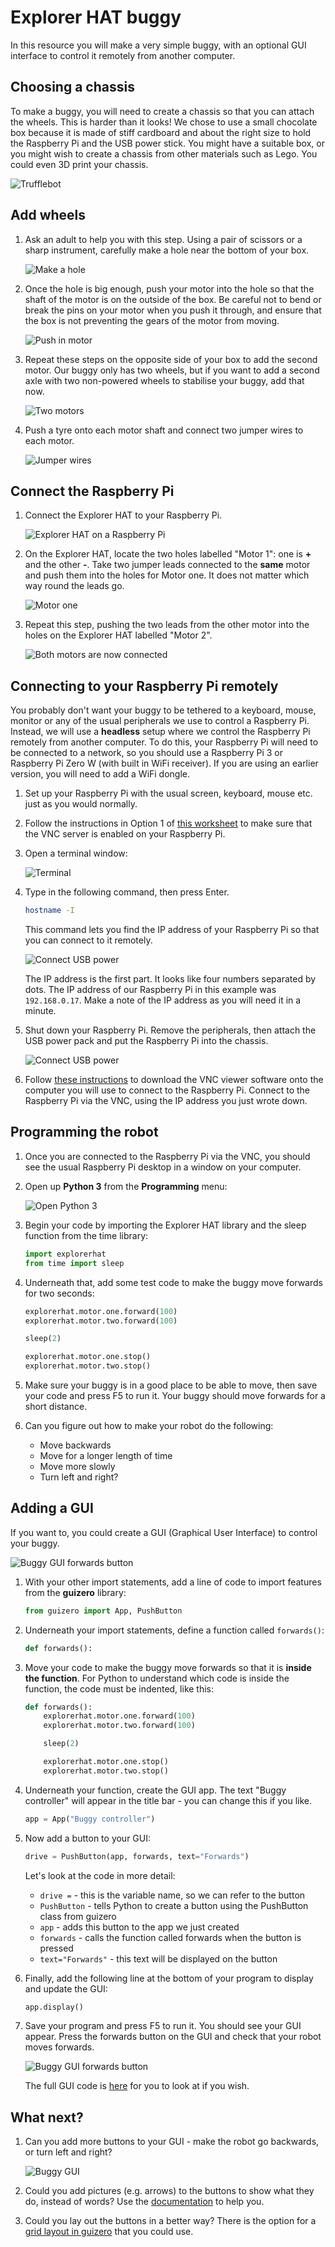 # Explorer HAT buggy

In this resource you will make a very simple buggy, with an optional GUI interface to control it remotely from another computer.

## Choosing a chassis

To make a buggy, you will need to create a chassis so that you can attach the wheels. This is harder than it looks! We chose to use a small chocolate box because it is made of stiff cardboard and about the right size to hold the Raspberry Pi and the USB power stick. You might have a suitable box, or you might wish to create a chassis from other materials such as Lego. You could even 3D print your chassis.

![Trufflebot](images/trufflebot.png)

## Add wheels

1. Ask an adult to help you with this step. Using a pair of scissors or a sharp instrument, carefully make a hole near the bottom of your box.

    ![Make a hole](images/make-a-hole.png)

1. Once the hole is big enough, push your motor into the hole so that the shaft of the motor is on the outside of the box. Be careful not to bend or break the pins on your motor when you push it through, and ensure that the box is not preventing the gears of the motor from moving.

    ![Push in motor](images/push-in-motor.png)

1. Repeat these steps on the opposite side of your box to add the second motor. Our buggy only has two wheels, but if you want to add a second axle with two non-powered wheels to stabilise your buggy, add that now.

    ![Two motors](images/two-motors.png)

1. Push a tyre onto each motor shaft and connect two jumper wires to each motor.

    ![Jumper wires](images/jumper-wires.png)


## Connect the Raspberry Pi

1. Connect the Explorer HAT to your Raspberry Pi.

    ![Explorer HAT on a Raspberry Pi](images/explorer-hat.png)

1. On the Explorer HAT, locate the two holes labelled "Motor 1": one is **+** and the other **-**. Take two jumper leads connected to the **same** motor and push them into the holes for Motor one. It does not matter which way round the leads go.

    ![Motor one](images/motor-one.png)

1. Repeat this step, pushing the two leads from the other motor into the holes on the Explorer HAT labelled "Motor 2".

    ![Both motors are now connected](images/both-motors-connected.png)


## Connecting to your Raspberry Pi remotely

You probably don't want your buggy to be tethered to a keyboard, mouse, monitor or any of the usual peripherals we use to control a Raspberry Pi. Instead, we will use a **headless** setup where we control the Raspberry Pi remotely from another computer. To do this, your Raspberry Pi will need to be connected to a network, so you should use a Raspberry Pi 3 or Raspberry Pi Zero W (with built in WiFi receiver). If you are using an earlier version, you will need to add a WiFi dongle.

1. Set up your Raspberry Pi with the usual screen, keyboard, mouse etc. just as you would normally.

1. Follow the instructions in Option 1 of [this worksheet](https://www.raspberrypi.org/learning/teachers-guide/remote/) to make sure that the VNC server is enabled on your Raspberry Pi.

1. Open a terminal window:

    ![Terminal](images/terminal.png)

1. Type in the following command, then press Enter.

    ```bash
    hostname -I
    ```

    This command lets you find the IP address of your Raspberry Pi so that you can connect to it remotely.

    ![Connect USB power](images/hostname.png)

    The IP address is the first part. It looks like four numbers separated by dots. The IP address of our Raspberry Pi in this example was `192.168.0.17`. Make a note of the IP address as you will need it in a minute.

1. Shut down your Raspberry Pi. Remove the peripherals, then attach the USB power pack and put the Raspberry Pi into the chassis.

    ![Connect USB power](images/connect-usb-power.png)

1. Follow [these instructions](https://www.raspberrypi.org/learning/teachers-guide/vnc-windows/) to download the VNC viewer software onto the computer you will use to connect to the Raspberry Pi. Connect to the Raspberry Pi via the VNC, using the IP address you just wrote down.


## Programming the robot

1. Once you are connected to the Raspberry Pi via the VNC, you should see the usual Raspberry Pi desktop in a window on your computer.

1. Open up **Python 3** from the **Programming** menu:

    ![Open Python 3](images/python3-app-menu.png)

1. Begin your code by importing the Explorer HAT library and the sleep function from the time library:

    ```python
    import explorerhat
    from time import sleep
    ```

1. Underneath that, add some test code to make the buggy move forwards for two seconds:

    ```python
    explorerhat.motor.one.forward(100)
    explorerhat.motor.two.forward(100)

    sleep(2)

    explorerhat.motor.one.stop()
    explorerhat.motor.two.stop()
    ```

1. Make sure your buggy is in a good place to be able to move, then save your code and press F5 to run it. Your buggy should move forwards for a short distance.

1. Can you figure out how to make your robot do the following:

    - Move backwards
    - Move for a longer length of time
    - Move more slowly
    - Turn left and right?


## Adding a GUI

If you want to, you could create a GUI (Graphical User Interface) to control your buggy.

![Buggy GUI forwards button](images/buggy-gui-forwards.png)

1. With your other import statements, add a line of code to import features from the **guizero** library:

    ```python
    from guizero import App, PushButton
    ```

1. Underneath your import statements, define a function called `forwards()`:

    ```python
    def forwards():
    ```

1. Move your code to make the buggy move forwards so that it is __inside the function__. For Python to understand which code is inside the function, the code must be indented, like this:

    ```python
    def forwards():
        explorerhat.motor.one.forward(100)
        explorerhat.motor.two.forward(100)

        sleep(2)

        explorerhat.motor.one.stop()
        explorerhat.motor.two.stop()
    ```

1. Underneath your function, create the GUI app. The text "Buggy controller" will appear in the title bar - you can change this if you like.

    ```python
    app = App("Buggy controller")
    ```

1. Now add a button to your GUI:

    ```python
    drive = PushButton(app, forwards, text="Forwards")
    ```

    Let's look at the code in more detail:
    - `drive =` - this is the variable name, so we can refer to the button
    - `PushButton` - tells Python to create a button using the PushButton class from guizero
    - `app` - adds this button to the app we just created
    - `forwards` - calls the function called forwards when the button is pressed
    - `text="Forwards"` - this text will be displayed on the button
    

1. Finally, add the following line at the bottom of your program to display and update the GUI:

    ```python
    app.display()
    ```

1. Save your program and press F5 to run it. You should see your GUI appear. Press the forwards button on the GUI and check that your robot moves forwards.

    ![Buggy GUI forwards button](images/buggy-gui-forwards.png)

    The full GUI code is [here](code/buggygui.py) for you to look at if you wish.

## What next?

1. Can you add more buttons to your GUI - make the robot go backwards, or turn left and right?

    ![Buggy GUI](images/buggy-gui.png)

1. Could you add pictures (e.g. arrows) to the buttons to show what they do, instead of words? Use the [documentation](https://lawsie.github.io/guizero/pushbutton/) to help you.

1. Could you lay out the buttons in a better way? There is the option for a [grid layout in guizero](https://lawsie.github.io/guizero/box/) that you could use.
